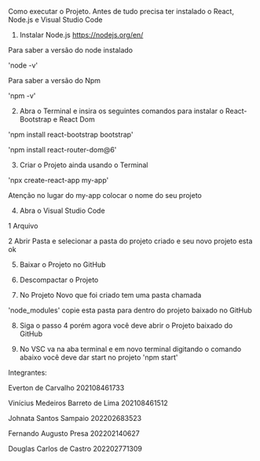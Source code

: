 Como executar o Projeto.
Antes de tudo precisa ter instalado o React, Node.js e Visual Studio Code

1. Instalar Node.js 
https://nodejs.org/en/ 

Para saber a versão do node instalado

'node -v'

Para saber a versão do Npm

'npm -v'

2. Abra o Terminal e insira os seguintes comandos para instalar o React-Bootstrap e React Dom

'npm install react-bootstrap bootstrap'

'npm install react-router-dom@6'

3. Criar o Projeto ainda usando o Terminal

'npx create-react-app my-app' 

Atenção no lugar do my-app colocar o nome do seu projeto

4. Abra o Visual Studio Code 

1 Arquivo

2 Abrir Pasta e selecionar a pasta do projeto criado e seu novo projeto esta ok

5. Baixar o Projeto no GitHub 
 
6. Descompactar o Projeto

7. No Projeto Novo que foi criado tem uma pasta chamada 

'node_modules' copie esta pasta para dentro do projeto baixado no GitHub

8. Siga o passo 4 porém agora você deve abrir o Projeto baixado do GitHub

9. No VSC va na aba terminal e em novo terminal digitando o comando abaixo você deve dar start no projeto 
'npm start'







Integrantes:

Everton de Carvalho 202108461733

Vinícius Medeiros Barreto de Lima 202108461512

Johnata Santos Sampaio 202202683523

Fernando Augusto Presa 202202140627

Douglas Carlos de Castro 202202771309